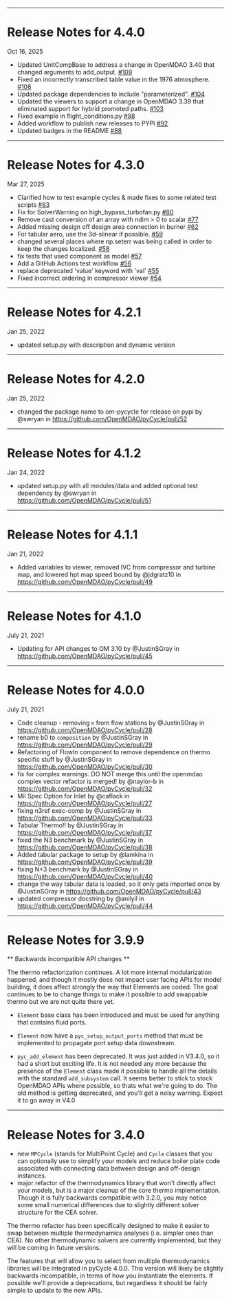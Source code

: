 ***********************************
# Release Notes for 4.4.0

Oct 16, 2025

* Updated UnitCompBase to address a change in OpenMDAO 3.40 that changed arguments to add_output. [#109](https://github.com/OpenMDAO/pyCycle/pull/109)
* Fixed an incorrectly transcribed table value in the 1976 atmosphere. [#106](https://github.com/OpenMDAO/pyCycle/pull/106)
* Updated package dependencies to include "parameterized". [#104](https://github.com/OpenMDAO/pyCycle/pull/104)
* Updated the viewers to support a change in OpenMDAO 3.39 that eliminated support for hybrid promoted paths. [#103](https://github.com/OpenMDAO/pyCycle/pull/103)
* Fixed example in flight_conditions.py [#98](https://github.com/OpenMDAO/pyCycle/pull/98)
* Added workflow to publish new releases to PYPI [#92](https://github.com/OpenMDAO/pyCycle/pull/92)
* Updated badges in the README [#88](https://github.com/OpenMDAO/pyCycle/pull/88)



***********************************
# Release Notes for 4.3.0

Mar 27, 2025

* Clarified how to test example cycles & made fixes to some related test scripts [#83](https://github.com/OpenMDAO/pyCycle/pull/83)
* Fix for SolverWarning on high_bypass_turbofan.py [#80](https://github.com/OpenMDAO/pyCycle/pull/80)
* Remove cast conversion of an array with ndim > 0 to scalar [#77](https://github.com/OpenMDAO/pyCycle/pull/77)
* Added missing design off design area connection in burner [#62](https://github.com/OpenMDAO/pyCycle/pull/62)
* For tabular aero, use the 3d-slinear if possible. [#59](https://github.com/OpenMDAO/pyCycle/pull/59)
* changed several places where np.seterr was being called in order to keep the changes localized. [#58](https://github.com/OpenMDAO/pyCycle/pull/58)
* fix tests that used component as model [#57](https://github.com/OpenMDAO/pyCycle/pull/57)
* Add a GitHub Actions test workflow [#56](https://github.com/OpenMDAO/pyCycle/pull/56)
* replace deprecated 'value' keyword with 'val' [#55](https://github.com/OpenMDAO/pyCycle/pull/55)
* Fixed incorrect ordering in compressor viewer [#54](https://github.com/OpenMDAO/pyCycle/pull/54)



***********************************
# Release Notes for 4.2.1

Jan 25, 2022

* updated setup.py with description and dynamic version

***********************************
# Release Notes for 4.2.0

Jan 25, 2022

* changed the package name to om-pycycle for release on pypi by @swryan in https://github.com/OpenMDAO/pyCycle/pull/52

***********************************
# Release Notes for 4.1.2

Jan 24, 2022

* updated setup.py with all modules/data and added optional test dependency by @swryan in https://github.com/OpenMDAO/pyCycle/pull/51

***********************************
# Release Notes for 4.1.1

Jan 21, 2022

* Added variables to viewer, removed IVC from compressor and turbine map, and lowered hpt map speed bound by @jdgratz10 in https://github.com/OpenMDAO/pyCycle/pull/49

***********************************
# Release Notes for 4.1.0

July 21, 2021

* Updating for API changes to OM 3.10 by @JustinSGray in https://github.com/OpenMDAO/pyCycle/pull/45

***********************************
# Release Notes for 4.0.0

July 21, 2021

* Code cleanup - removing `n` from flow stations by @JustinSGray in https://github.com/OpenMDAO/pyCycle/pull/28
* rename b0 to `composition` by @JustinSGray in https://github.com/OpenMDAO/pyCycle/pull/29
* Refactoring of FlowIn component to remove dependence on thermo specific stuff by @JustinSGray in https://github.com/OpenMDAO/pyCycle/pull/30
* fix for complex warnings. DO NOT merge this until the openmdao complex vector refactor is merged! by @naylor-b in https://github.com/OpenMDAO/pyCycle/pull/32
* Mil Spec Option for Inlet by @caflack in https://github.com/OpenMDAO/pyCycle/pull/27
* fixing n3ref exec-comp by @JustinSGray in https://github.com/OpenMDAO/pyCycle/pull/33
* Tabular Thermo!! by @JustinSGray in https://github.com/OpenMDAO/pyCycle/pull/37
* fixed the N3 benchmark by @JustinSGray in https://github.com/OpenMDAO/pyCycle/pull/38
* Added tabular package to setup by @lamkina in https://github.com/OpenMDAO/pyCycle/pull/39
* fixing N+3 benchmark by @JustinSGray in https://github.com/OpenMDAO/pyCycle/pull/40
* change the way tabular data is loaded, so it only gets imported once by @JustinSGray in https://github.com/OpenMDAO/pyCycle/pull/43
* updated compressor docstring by @anilyil in https://github.com/OpenMDAO/pyCycle/pull/44

***********************************
# Release Notes for 3.9.9

** Backwards incompatible API changes **

The thermo refactorization continues.
A lot more internal modularization happened,
and though it mostly does not impact user facing APIs for model building,
it does affect strongly the way that Elements are coded.
The goal continues to be to change things to make it possible to add swappable thermo but we are not quite there yet.

* `Element` base class has been introduced and must be used for anything that contains fluid ports.

* `Element` now have a `pyc_setup_output_ports` method that must be implemented to propagate
port setup data downstream.

* `pyc_add_element` has been deprecated. It was just added in V3.4.0, so it had a short but exciting life.
It is not needed any more because the presence of the `Element` class made it possible to handle all the details with the standard `add_subsystem` call.
It seems better to stick to stock OpenMDAO APIs where possible, so thats what we're going to do.
The old method is getting deprecated, and you'll get a noisy warning. Expect it to go away in V4.0

***********************************
# Release Notes for 3.4.0

* new `MPCycle` (stands for MultiPoint Cycle) and `Cycle` classes that you can optionally use to simplify your models and reduce boiler plate code associated with connecting data between design and off-design instances.
* major refactor of the thermodynamics library that won't directly affect your models, but is a major cleanup of the core thermo implementation. Though it is fully backwards compatible with 3.2.0, you may notice some small numerical differences due to slightly different solver structure for the CEA solver.

The thermo refactor has been specifically designed to make it easier to swap between multiple thermodynamics analyses
(i.e. simpler ones than CEA).
No other thermodynamic solvers are currently implemented, but they will be coming in future versions.

The features that will allow you to select from multiple thermodynamics libraries will be integrated in pyCycle 4.0.0.
This version will likely be slightly backwards incompatible, in terms of how you instantiate the elements.
If possible we'll provide a deprecations, but regardless it should be fairly simple to update to the new APIs.